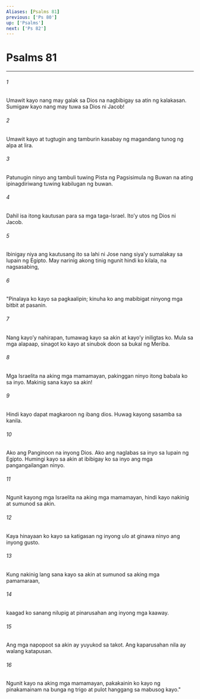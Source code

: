 ```yaml
---
Aliases: [Psalms 81]
previous: ['Ps 80']
up: ['Psalms']
next: ['Ps 82']
---
```

# Psalms 81

***

###### 1
Umawit kayo nang may galak sa Dios na nagbibigay sa atin ng kalakasan. Sumigaw kayo nang may tuwa sa Dios ni Jacob! 

###### 2
Umawit kayo at tugtugin ang tamburin kasabay ng magandang tunog ng alpa at lira. 

###### 3
Patunugin ninyo ang tambuli tuwing Pista ng Pagsisimula ng Buwan na ating ipinagdiriwang tuwing kabilugan ng buwan. 

###### 4
Dahil isa itong kautusan para sa mga taga-Israel. Itoʼy utos ng Dios ni Jacob. 

###### 5
Ibinigay niya ang kautusang ito sa lahi ni Jose nang siyaʼy sumalakay sa lupain ng Egipto. May narinig akong tinig ngunit hindi ko kilala, na nagsasabing, 

###### 6
"Pinalaya ko kayo sa pagkaalipin; kinuha ko ang mabibigat ninyong mga bitbit at pasanin. 

###### 7
Nang kayoʼy nahirapan, tumawag kayo sa akin at kayoʼy iniligtas ko. Mula sa mga alapaap, sinagot ko kayo at sinubok doon sa bukal ng Meriba. 

###### 8
Mga Israelita na aking mga mamamayan, pakinggan ninyo itong babala ko sa inyo. Makinig sana kayo sa akin! 

###### 9
Hindi kayo dapat magkaroon ng ibang dios. Huwag kayong sasamba sa kanila. 

###### 10
Ako ang Panginoon na inyong Dios. Ako ang naglabas sa inyo sa lupain ng Egipto. Humingi kayo sa akin at ibibigay ko sa inyo ang mga pangangailangan ninyo. 

###### 11
Ngunit kayong mga Israelita na aking mga mamamayan, hindi kayo nakinig at sumunod sa akin. 

###### 12
Kaya hinayaan ko kayo sa katigasan ng inyong ulo at ginawa ninyo ang inyong gusto. 

###### 13
Kung nakinig lang sana kayo sa akin at sumunod sa aking mga pamamaraan, 

###### 14
kaagad ko sanang nilupig at pinarusahan ang inyong mga kaaway. 

###### 15
Ang mga napopoot sa akin ay yuyukod sa takot. Ang kaparusahan nila ay walang katapusan. 

###### 16
Ngunit kayo na aking mga mamamayan, pakakainin ko kayo ng pinakamainam na bunga ng trigo at pulot hanggang sa mabusog kayo."
